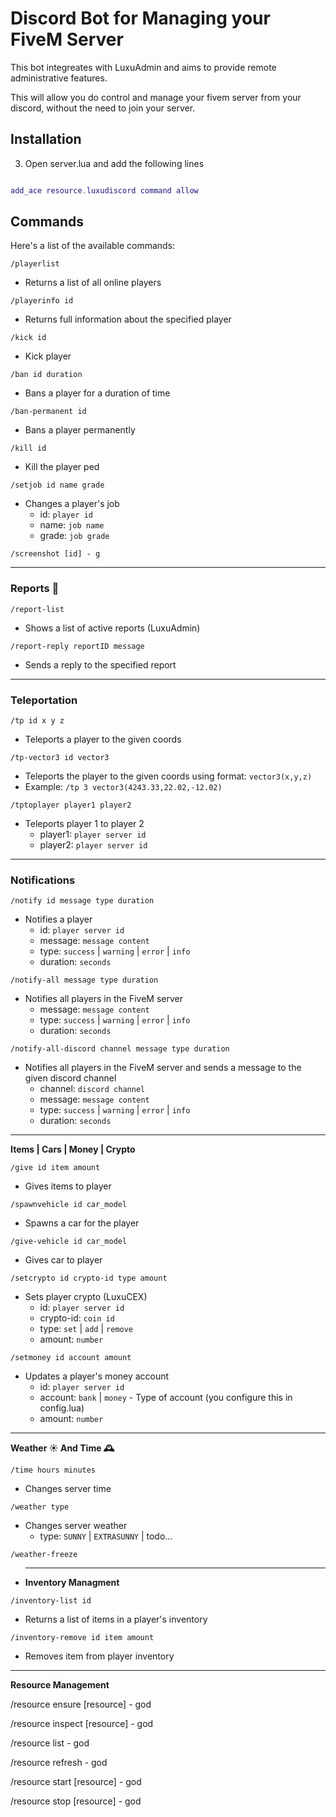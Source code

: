 # Discord Bot for Managing your FiveM Server

This bot integreates with LuxuAdmin and aims to provide remote administrative features.

This will allow you do control and manage your fivem server from your discord, without the need to join your server.

## Installation

3. Open server.lua and add the following lines

```lua

add_ace resource.luxudiscord command allow

```

## Commands

Here's a list of the available commands:

`/playerlist`

- Returns a list of all online players

`/playerinfo id`

- Returns full information about the specified player

`/kick id`

- Kick player

`/ban id duration`

- Bans a player for a duration of time

`/ban-permanent id`

- Bans a player permanently

`/kill id`

- Kill the player ped

`/setjob id name grade`

- Changes a player's job
  - id: `player id`
  - name: `job name`
  - grade: `job grade`

`/screenshot [id] - g`

---

### **Reports 📩**

`/report-list`

- Shows a list of active reports (LuxuAdmin)

`/report-reply reportID message`

- Sends a reply to the specified report

---

### **Teleportation**

`/tp id x y z`

- Teleports a player to the given coords

`/tp-vector3 id vector3`

- Teleports the player to the given coords using format: `vector3(x,y,z)`
- Example: `/tp 3 vector3(4243.33,22.02,-12.02)`

`/tptoplayer player1 player2`

- Teleports player 1 to player 2
  - player1: `player server id`
  - player2: `player server id`

---

### **Notifications**

`/notify id message type duration`

- Notifies a player
  - id: `player server id`
  - message: `message content`
  - type: `success` | `warning` | `error` | `info`
  - duration: `seconds`

`/notify-all message type duration`

- Notifies all players in the FiveM server
  - message: `message content`
  - type: `success` | `warning` | `error` | `info`
  - duration: `seconds`

`/notify-all-discord channel message type duration`

- Notifies all players in the FiveM server and sends a message to the given discord channel
  - channel: `discord channel`
  - message: `message content`
  - type: `success` | `warning` | `error` | `info`
  - duration: `seconds`

---

**Items | Cars | Money | Crypto**

`/give id item amount`

- Gives items to player

`/spawnvehicle id car_model`

- Spawns a car for the player

`/give-vehicle id car_model`

- Gives car to player

`/setcrypto id crypto-id type amount`

- Sets player crypto (LuxuCEX)
  - id: `player server id`
  - crypto-id: `coin id`
  - type: `set` | `add` | `remove`
  - amount: `number`

`/setmoney id account amount`

- Updates a player's money account
  - id: `player server id`
  - account: `bank` | `money` - Type of account (you configure this in config.lua)
  - amount: `number`

---

**Weather ☀️ And Time 🕰️**

`/time hours minutes`

- Changes server time

`/weather type`

- Changes server weather
  - type: `SUNNY` | `EXTRASUNNY` | todo...

`/weather-freeze`

- ***

  **Inventory Managment**

`/inventory-list id`

- Returns a list of items in a player's inventory

`/inventory-remove id item amount`

- Removes item from player inventory

---

**Resource Management**

/resource ensure [resource] - god

/resource inspect [resource] - god

/resource list - god

/resource refresh - god

/resource start [resource] - god

/resource stop [resource] - god
